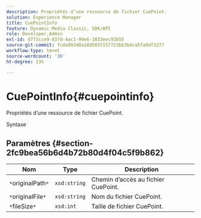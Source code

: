 ```yaml
---
description: Propriétés d’une ressource de fichier CuePoint.
solution: Experience Manager
title: CuePointInfo
feature: Dynamic Media Classic, SDK/API
role: Developer,Admin
exl-id: d773cce9-837d-4ac1-99e6-1033eec93b55
source-git-commit: fcda99340a18d5037157723bb3bdca5fa9df3277
workflow-type: tm+mt
source-wordcount: '36'
ht-degree: 13%

---
```


# CuePointInfo{#cuepointinfo}

Propriétés d’une ressource de fichier CuePoint.

Syntaxe

## Paramètres {#section-2fc9bea56b6d4b72b80d4f04c5f9b862}

| Nom | Type | Description |
|---|---|---|
| `*`originalPath`*` | `xsd:string` | Chemin d’accès au fichier CuePoint. |
| `*`originalFile`*` | `xsd:string` | Nom du fichier CuePoint. |
| `*`fileSize`*` | `xsd:int` | Taille de fichier CuePoint. |
